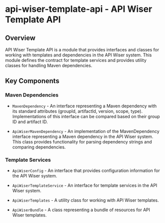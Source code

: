# api-wiser-template-api - API Wiser Template API

## Overview

API Wiser Template API is a module that provides interfaces and classes for working with templates and dependencies in the API Wiser system.
This module defines the contract for template services and provides utility classes for handling Maven dependencies.

## Key Components

### Maven Dependencies

* `MavenDependency` - An interface representing a Maven dependency with its standard attributes (groupId, artifactId, version, scope, type). Implementations of this interface can be compared based on their group ID and artifact ID.

* `ApiWiserMavenDependency` - An implementation of the MavenDependency interface representing a Maven dependency in the API Wiser system. This class provides functionality for parsing dependency strings and comparing dependencies.

### Template Services

* `ApiWiserConfig` - An interface that provides configuration information for the API Wiser system.

* `ApiWiserTemplateService` - An interface for template services in the API Wiser system.

* `ApiWiserTemplates` - A utility class for working with API Wiser templates.

* `ApiWiserBundle` - A class representing a bundle of resources for API Wiser templates.